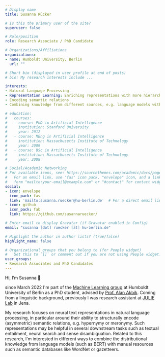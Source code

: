 ```yaml
---
# Display name
title: Susanna Rücker

# Is this the primary user of the site?
superuser: false

# Role/position
role: Research Associate / PhD Candidate

# Organizations/Affiliations
organizations:
- name: Humboldt University, Berlin
  url: ""

# Short bio (displayed in user profile at end of posts)
# bio: My research interests include ...

interests:
- Natural Language Processing
- Representation Learning: Enriching representations with more hierarchical structure
- Encoding semantic relations
- Combining knowledge from different sources, e.g. language models with knowledge bases

# education:
#   courses:
#   - course: PhD in Artificial Intelligence
#     institution: Stanford University
#     year: 2012
#   - course: MEng in Artificial Intelligence
#     institution: Massachusetts Institute of Technology
#     year: 2009
#   - course: BSc in Artificial Intelligence
#     institution: Massachusetts Institute of Technology
#     year: 2008

# Social/Academic Networking
# For available icons, see: https://sourcethemes.com/academic/docs/page-builder/#icons
#   For an email link, use "fas" icon pack, "envelope" icon, and a link in the
#   form "mailto:your-email@example.com" or "#contact" for contact widget.
social:
- icon: envelope
  icon_pack: fas
  link: 'mailto:susanna.ruecker@hu-berlin.de'  # For a direct email link, use "mailto:test@example.org".
- icon: github
  icon_pack: fab
  link: https://github.com/susannaruecker/

# Enter email to display Gravatar (if Gravatar enabled in Config)
email: "susanna [dot] ruecker [ät] hu-berlin.de"

# Highlight the author in author lists? (true/false)
highlight_name: false

# Organizational groups that you belong to (for People widget)
#   Set this to `[]` or comment out if you are not using People widget.
user_groups:
- Research Associates and PhD Candidates
---
```


Hi, I’m Susanna :wave: <br>

since March 2022 I'm part of the [Machine Learning group](https://www.informatik.hu-berlin.de/en/forschung-en/gebiete/ml-en/ml) at Humboldt University of Berlin as a PhD student, advised by [Prof. Alan Akbik](http://alanakbik.github.io/). Coming from a linguistic background, previously I was research assistant at [JULIE Lab](https://julielab.de/About.html) in Jena.

My research focuses on neural text representations in natural language processing, in particular around their ability to structurally encode (asymmetric) semantic relations, e.g. hypernymy or meronymy. Such representations may be helpful in several downstream tasks such as textual entailment, neural search and sense disambiguation. Related to this research, I'm interested in different ways to combine the distributional knowledge from language models (such as BERT) with manual resources such as semantic databases like WordNet or gazetteers.
